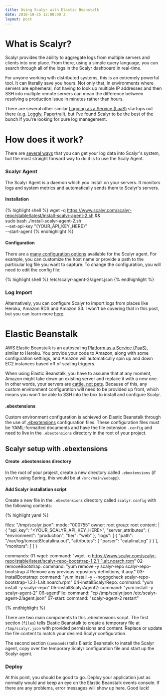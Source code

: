 ```yaml
--- 
title: Using Scalyr with Elastic Beanstalk
date: 2016-10-25 12:00:00 Z
layout: post
---
```


# What is Scalyr?

Scalyr provides the ability to aggregate logs from multiple servers and clients into one place. From there, using a simple query 
language, you can search through all of the logs in the Scalyr dashboard in real-time. 

For anyone working with distributed systems, this is an extremely powerful tool. It can literally save you hours. Not only that, in 
environments where servers are ephemeral, not having to look up multiple IP addresses and then SSH into multiple remote servers can 
mean the difference between resolving a production issue in minutes rather than hours. 

There are several other similar [Logging as a Service (LaaS)](https://en.wikipedia.org/wiki/Logging_as_a_service) startups out there 
(e.g. [Loggly](https://www.loggly.com), [Papertrail](https://papertrailapp.com)), but I've found Scalyr to be the best of the bunch 
if you're looking for pure log management.


# How does it work?

There are [several ways](https://www.scalyr.com/help/data-sources) that you can get your log data into Scalyr's system, but the most 
straight forward way to do it is to use the Scaly Agent. 

### Scalyr Agent

The Scalyr Agent is a daemon which you install on your servers. It monitors logs and system metrics and automatically sends them to Scalyr's servers. 

#### Installation 

{% highlight shell %}
wget -q https://www.scalyr.com/scalyr-repo/stable/latest/install-scalyr-agent-2.sh && \
  sudo bash ./install-scalyr-agent-2.sh \
      --set-api-key "{YOUR_API_KEY_HERE}" \
      --start-agent
{% endhighlight %}

#### Configuration

There are a [many configuration options](https://www.scalyr.com/help/scalyr-agent#configuration) available for the Scalyr agent. For 
example, you can customize the host name or provide a path to the particular log file you want to capture. To change the configuration, 
you will need to edit the config file: 

{% highlight shell %}
/etc/scalyr-agent-2/agent.json
{% endhighlight %}

<!-- There are a lot of options available. If you are using Elastic Beanstalk, then you most like have two types of servers: web servers and workers, bot of which will be autoscaled independently by Elastic Beanstalk. To make analyzing your logs much easier, I'd highly recommend using custom configuration to set the $tier...
-->


### Log Import
Alternatively, you can configure Scalyr to import logs from places like Heroku, Amazon RDS and Amazon S3. I won't be covering that in 
this post, but you can learn more [here](https://www.scalyr.com/help/data-sources).


# Elastic Beanstalk

AWS Elastic Beanstalk is an autoscaling [Platform as a Service (PaaS)](https://en.wikipedia.org/wiki/Platform_as_a_service), similar to 
Heroku. You provide your code to Amazon, along with some configuration settings, and Amazon will automatically spin up and down EC2 instances 
based off of scaling triggers.

When using Elastic Beanstalk, you have to assume that at any moment, Amazon might take down an existing server and replace it with a new one. 
In other words, your servers are [cattle, not pets](http://www.slideshare.net/randybias/pets-vs-cattle-the-elastic-cloud-story). Because of 
this, any custom environment configuration will need to be provided up front, which means you won't be able to SSH into the box to install and 
configure Scalyr.

#### .ebextensions

Custom environment configuration is achieved on Elastic Beanstalk through the use of 
[.ebextensions](http://docs.aws.amazon.com/elasticbeanstalk/latest/dg/ebextensions.html) configuration files. These configuration files must be 
YAML-formatted documents and have the file extension `.config` and need to live in the `.ebextensions` directory in the root of your project.

## Scalyr setup with .ebextensions

#### Create .ebextensions directory

In the root of your project, create a new directory called `.ebextensions` (if you're using Spring, this would be at `/src/main/webapp`).

#### Add Scalyr installation script

Create a new file in the `.ebextensions` directory called `scalyr.config` with the following contents:

{% highlight yaml %}

files:
  "/tmp/scalyr.json":
    mode: "000755"
    owner: root
    group: root
    content: |
      {
        "api_key": "<YOUR_SCALYR_API_KEY_HERE>",
        "server_attributes": {
          "environment": "production",
          "tier": "web"
        },
        "logs": [
          {
            "path": "/var/log/tomcat8/catalina.out",
            "attributes": {
              "parser": "catalinaLog"
            }
          }
        ],
        "monitors": [
        ]
      }

commands:
   01-wget:
      command: "wget -q https://www.scalyr.com/scalyr-repo/stable/latest/scalyr-repo-bootstrap-1.2.1-1.alt.noarch.rpm"
   02-removeBootstrap:
      command: "yum remove -y scalyr-repo scalyr-repo-bootstrap  # Remove any previous repository definitions, if any."
   03-installBootstrap:
      command: "yum install -y --nogpgcheck scalyr-repo-bootstrap-1.2.1-1.alt.noarch.rpm"
   04-installScalyrRepo:
      command: "yum install -y  scalyr-repo"
   05-installScalyrAgent2:
      command: "yum install -y scalyr-agent-2"
   06-agentFile:
      command: "cp /tmp/scalyr.json /etc/scalyr-agent-2/agent.json"
   07-start:
      command: "scalyr-agent-2 restart"

{% endhighlight %}

There are two main components to this .ebextensions script. The first section (`files`) tells Elastic Beanstalk to create a temporary file 
at `/tmp/scalyr.json` with provided permissions and content. Replace or update the file content to match your desired Scalyr configuration. 

The second section (`commands`) tells Elastic Beanstalk to install the Scalyr agent, copy over the temporary Scalyr configuration file and start up the Scalyr agent. 
 

### Deploy

At this point, you should be good to go. Deploy your application just as normally would and keep an eye on the Elastic Beanstalk events console. If there are 
any problems, error messages will show up here. Good luck!  



